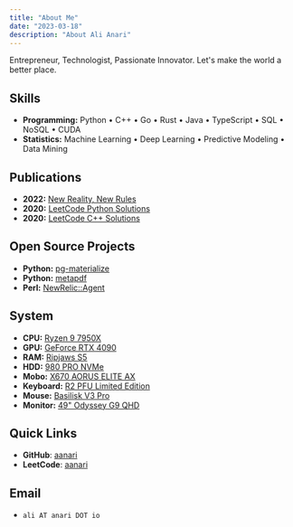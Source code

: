 ```yaml
---
title: "About Me"
date: "2023-03-18"
description: "About Ali Anari"
---
```


Entrepreneur, Technologist, Passionate Innovator. Let's make the world a better place.

## Skills

- **Programming:** Python • C++ • Go • Rust • Java • TypeScript • SQL • NoSQL • CUDA
- **Statistics:** Machine Learning • Deep Learning • Predictive Modeling • Data Mining

## Publications

- **2022:** [New Reality, New Rules](https://www.amazon.com/NEW-REALITY-RULES-THRIVE-POST-COVID-ebook/dp/B0BNLDFG6K/ref=sr_1_5?keywords=ali+anari&qid=1679158467&sr=8-5)
- **2020:** [LeetCode Python Solutions](https://www.amazon.com/LeetCode-Python-Solutions-Ali-Anari-ebook/dp/B08H1SHN1Y/ref=sr_1_1?crid=1HNL29GQ0KMOO&keywords=ali+anari&qid=1679158394&sprefix=ali+anar%2Caps%2C177&sr=8-1)
- **2020:** [LeetCode C++ Solutions](https://www.amazon.com/LeetCode-C-Solutions-Ali-Anari-ebook/dp/B08H3SSLH2/ref=sr_1_2?crid=1HNL29GQ0KMOO&keywords=ali+anari&qid=1679158394&sprefix=ali+anar%2Caps%2C177&sr=8-2)

## Open Source Projects

- **Python:** [pg-materialize](https://github.com/aanari/pg-materialize)
- **Python:** [metapdf](https://github.com/aanari/metaPdf)
- **Perl:** [NewRelic::Agent](https://github.com/aanari/NewRelic-Agent)

## System

- **CPU:** [Ryzen 9 7950X](https://www.amd.com/en/products/cpu/amd-ryzen-9-7950x)
- **GPU:** [GeForce RTX 4090](https://www.nvidia.com/en-us/geforce/graphics-cards/40-series/rtx-4090/)
- **RAM:** [Ripjaws S5](https://www.newegg.com/g-skill-32gb-288-pin-ddr5-sdram/p/N82E16820374372?Item=N82E16820374372)
- **HDD:** [980 PRO NVMe](https://www.samsung.com/us/computing/memory-storage/solid-state-drives/980-pro-pcie-4-0-nvme-ssd-2tb-mz-v8p2t0b-am/)
- **Mobo:** [X670 AORUS ELITE AX](https://www.gigabyte.com/Motherboard/X670-AORUS-ELITE-AX-rev-10)
- **Keyboard:** [R2 PFU Limited Edition](https://www.amazon.com/REALFORCE-PFU-Limited-Keyboard-Black/dp/B07K9LLDYG)
- **Mouse:** [Basilisk V3 Pro](https://www.razer.com/gaming-mice/razer-basilisk-v3-pro)
- **Monitor:** [49" Odyssey G9 QHD](https://www.samsung.com/us/computing/monitors/gaming/49-crg9-dual-qhd-curved-qled-gaming-monitor-lc49rg90ssnxza/)

## Quick Links

- **GitHub**: [aanari](https://github.com/aanari)
- **LeetCode**: [aanari](https://leetcode.com/aanari)

## Email

- `ali AT anari DOT io`

